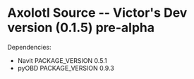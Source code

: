 # Axolotl Source -- Victor's Dev version (0.1.5) pre-alpha
Dependencies:
- Navit PACKAGE_VERSION 0.5.1
- pyOBD PACKAGE_VERSION 0.9.3
